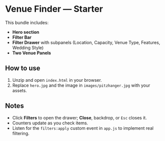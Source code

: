 # Venue Finder — Starter

This bundle includes:
- **Hero section**
- **Filter Bar**
- **Filter Drawer** with subpanels (Location, Capacity, Venue Type, Features, Wedding Style)
- **Two Venue Panels**

## How to use
1. Unzip and open `index.html` in your browser.
2. Replace `hero.jpg` and the image in `images/pitzhanger.jpg` with your assets.

## Notes
- Click **Filters** to open the drawer; **Close**, backdrop, or `Esc` closes it.
- Counters update as you check items.
- Listen for the `filters:apply` custom event in `app.js` to implement real filtering.
